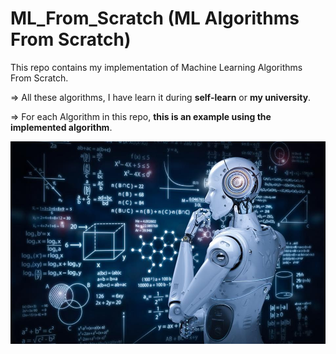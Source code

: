 # ML_From_Scratch (ML Algorithms From Scratch)
This repo contains my implementation of Machine Learning Algorithms From Scratch.

=> All these algorithms, I have learn it during **self-learn** or **my university**.

=> For each Algorithm in this repo, **this is an example using the implemented algorithm**.

![Machine Learning img](img.jpg)

